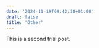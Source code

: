 ```yaml
---
date: '2024-11-19T09:42:38+01:00'
draft: false
title: 'Other'
---
```


This is a second trial post.
